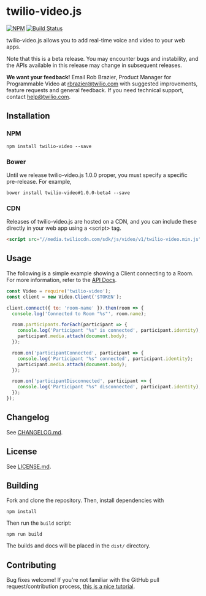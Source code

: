 twilio-video.js
===============

[![NPM](https://img.shields.io/npm/v/twilio-video.svg)](https://www.npmjs.com/package/twilio-video) [![Build Status](https://travis-ci.org/twilio/twilio-video.js.svg?branch=master)](https://travis-ci.org/twilio/twilio-video.js)

twilio-video.js allows you to add real-time voice and video to your web apps.

Note that this is a beta release. You may encounter bugs and instability, and
the APIs available in this release may change in subsequent releases.

**We want your feedback!** Email Rob Brazier, Product Manager for Programmable
Video at [rbrazier@twilio.com](mailto:rbrazier@twilio.com) with suggested
improvements, feature requests and general feedback. If you need technical
support, contact [help@twilio.com](mailto:help@twilio.com).

Installation
------------

### NPM

```
npm install twilio-video --save
```

### Bower

Until we release twilio-video.js 1.0.0 proper, you must specify a specific
pre-release. For example,

```
bower install twilio-video#1.0.0-beta4 --save
```

### CDN

Releases of twilio-video.js are hosted on a CDN, and you can include these
directly in your web app using a &lt;script&gt; tag.

```html
<script src="//media.twiliocdn.com/sdk/js/video/v1/twilio-video.min.js"></script>
```

Usage
-----

The following is a simple example showing a Client connecting to a Room. For
more information, refer to the
[API Docs](//media.twiliocdn.com/sdk/js/video/v1/docs).

```js
const Video = require('twilio-video');
const client = new Video.Client('$TOKEN');

client.connect({ to: 'room-name' }).then(room => {
  console.log('Connected to Room "%s"', room.name);

  room.participants.forEach(participant => {
    console.log('Participant "%s" is connected', participant.identity);
    participant.media.attach(document.body);
  });

  room.on('participantConnected', participant => {
    console.log('Participant "%s" connected', participant.identity);
    participant.media.attach(document.body);
  });

  room.on('participantDisconnected', participant => {
    console.log('Participant "%s" disconnected', participant.identity);
  });
});
```

Changelog
---------

See [CHANGELOG.md](https://github.com/twilio/twilio-video.js/blob/master/CHANGELOG.md).

License
-------

See [LICENSE.md](https://github.com/twilio/twilio-video.js/blob/master/LICENSE.md).

Building
--------

Fork and clone the repository. Then, install dependencies with

```
npm install
```

Then run the `build` script:

```
npm run build
```

The builds and docs will be placed in the `dist/` directory.

Contributing
------------

Bug fixes welcome! If you're not familiar with the GitHub pull
request/contribution process,
[this is a nice tutorial](https://gun.io/blog/how-to-github-fork-branch-and-pull-request/).

